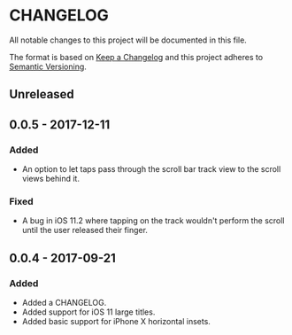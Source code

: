 # CHANGELOG
All notable changes to this project will be documented in this file.

The format is based on [Keep a Changelog](http://keepachangelog.com/en/1.0.0/)
and this project adheres to [Semantic Versioning](http://semver.org/spec/v2.0.0.html).

## Unreleased

## 0.0.5 - 2017-12-11

### Added
- An option to let taps pass through the scroll bar track view to the scroll views behind it.

### Fixed
- A bug in iOS 11.2 where tapping on the track wouldn't perform the scroll until the user released their finger.

## 0.0.4 - 2017-09-21

### Added
- Added a CHANGELOG.
- Added support for iOS 11 large titles.
- Added basic support for iPhone X horizontal insets.

